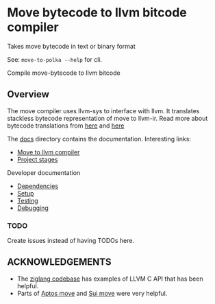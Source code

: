 # Move bytecode to llvm bitcode compiler

Takes move bytecode in text or binary format

See: `move-to-polka --help` for cli.

Compile move-bytecode to llvm bitcode

## Overview

The move compiler uses llvm-sys to interface with llvm. It translates stackless bytecode representation of move to llvm-ir.
Read more about bytecode translations from [here](https://github.com/move-language/move/issues/817) and [here](https://brson.github.io/2023/03/12/move-on-llvm#challenges-of-porting-move)

The [docs](./docs) directory contains the documentation. Interesting links:

- [Move to llvm compiler](./docs/MoveToLLVM.md)
- [Project stages](./docs/MoveToLLVM.md#project-stages)

Developer documentation

- [Dependencies](./docs/Development.md#Dependencies)
- [Setup](./docs/Development.md#Setup)
- [Testing](./docs/Development.md#Testing)
- [Debugging](./docs/Development.md#Debugging)

### TODO

Create issues instead of having TODOs here.

## ACKNOWLEDGEMENTS

- The [ziglang codebase](https://git.sr.ht/~andrewrk/ziglang/tree/master) has examples of LLVM C API that has been helpful.
- Parts of [Aptos move](https://github.com/aptos-labs/aptos-core) and [Sui move](https://github.com/MystenLabs/sui) were very helpful.
